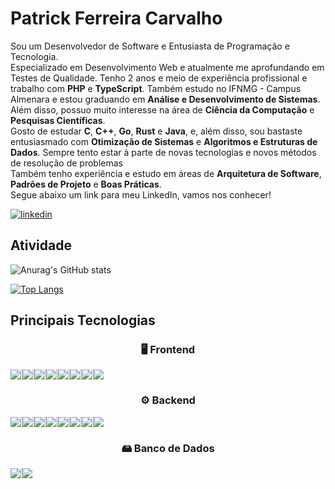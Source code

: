 # Patrick Ferreira Carvalho

Sou um Desenvolvedor de Software e Entusiasta de Programação e Tecnologia. \
Especializado em Desenvolvimento Web e atualmente me aprofundando em Testes de Qualidade. Tenho 2 anos e meio de experiência profissional e trabalho com **PHP** e **TypeScript**. Também estudo no IFNMG - Campus Almenara e estou graduando em **Análise e Desenvolvimento de Sistemas**. Além disso, possuo muito interesse na área de **Ciência da Computação** e **Pesquisas Científicas**. \
Gosto de estudar **C**, **C++**, **Go**, **Rust** e **Java**, e, além disso, sou bastaste entusiasmado com **Otimização de Sistemas** e **Algoritmos e Estruturas de Dados**. Sempre tento estar à parte de novas tecnologias e novos métodos de resolução de problemas \
Também tenho experiência e estudo em áreas de **Arquitetura de Software**, **Padrões de Projeto** e **Boas Práticas**. \
Segue abaixo um link para meu LinkedIn, vamos nos conhecer!

[![linkedin](https://img.shields.io/badge/LinkedIn-0077B5?style=for-the-badge&logo=linkedin&logoColor=white)](https://www.linkedin.com/in/patrick-ferreira-carvalho-4a1b79237/)

## Atividade

![Anurag's GitHub stats](https://github-readme-stats.vercel.app/api?username=patrickfc17&show_icons=true&theme=tokyonight)

[![Top Langs](https://github-readme-stats.vercel.app/api/top-langs/?username=patrickfc17&show_icons=true&layout=compact&theme=tokyonight)](https://github.com/anuraghazra/github-readme-stats)

## Principais Tecnologias

<h3 align="center">🖥️ Frontend</h3>

<div style="display: flex" align="center">
  <img src="https://img.shields.io/badge/HTML5-E34F26?style=for-the-badge&logo=html5&logoColor=white" />
  <img width="3rem" />
  <img src="https://img.shields.io/badge/CSS3-1572B6?style=for-the-badge&logo=css3&logoColor=white" />
  <img width="3rem" />
  <img src="https://img.shields.io/badge/Sass-CC6699?style=for-the-badge&logo=sass&logoColor=white" />
  <img width="3rem" />
  <img src="https://img.shields.io/badge/Bootstrap-563D7C?style=for-the-badge&logo=bootstrap&logoColor=white" />
  <img width="3rem" />
  <img src="https://img.shields.io/badge/Tailwind_CSS-38B2AC?style=for-the-badge&logo=tailwind-css&logoColor=white" />
  <img width="3rem" />
  <img src="https://img.shields.io/badge/TypeScript-007ACC?style=for-the-badge&logo=typescript&logoColor=white" />
  <img width="3rem" />
  <img src="https://img.shields.io/badge/React-20232A?style=for-the-badge&logo=react&logoColor=61DAFB" />
  <img width="3rem" />
  <img src="https://img.shields.io/badge/next.js-000000?style=for-the-badge&logo=nextdotjs&logoColor=white" />
</div>

<h3 align="center">⚙️ Backend</h3>

<div style="display: flex" align="center">
  <img src="https://img.shields.io/badge/PHP-777BB4?style=for-the-badge&logo=php&logoColor=white" />
  <img width="3rem" />
  <img src="https://img.shields.io/badge/Laravel-FF2D20?style=for-the-badge&logo=laravel&logoColor=white" />
  <img width="3rem" />
  <img src="https://img.shields.io/badge/Node.js-339933?style=for-the-badge&logo=nodedotjs&logoColor=white" />
  <img width="3rem" />
  <img src="https://img.shields.io/badge/Express.js-000000?style=for-the-badge&logo=express&logoColor=white" />
  <img width="3rem" />
  <img src="https://img.shields.io/badge/java-%23ED8B00.svg?style=for-the-badge&logo=openjdk&logoColor=white" />
  <img width="3rem" />
  <img src="https://img.shields.io/badge/C-00599C?style=for-the-badge&logo=c&logoColor=white" />
  <img width="3rem" />
  <img src="https://img.shields.io/badge/c++-%2300599C.svg?style=for-the-badge&logo=c%2B%2B&logoColor=white" />
  <img width="3rem" />
  <img src="https://img.shields.io/badge/go-%2300ADD8.svg?style=for-the-badge&logo=go&logoColor=white" />
</div>

<h3 align="center">🖴 Banco de Dados</h3>

<div style="display: flex" align="center">
  <img src="https://img.shields.io/badge/MySQL-005C84?style=for-the-badge&logo=mysql&logoColor=white" />
  <img width="3rem" />
  <img src="https://img.shields.io/badge/PostgreSQL-316192?style=for-the-badge&logo=postgresql&logoColor=white" />
</div>
